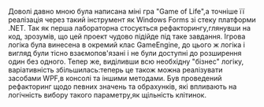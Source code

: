 Доволі давно мною була написана міні гра "Game of Life",а точніше її реалізація через такий інструмент як Windows Forms зі стеку платформи .NET.
Так як перша лабораторна стосується рефакторингу,глянувши на код, зрозумів, що цей проект чудово підійде під таке завдання.
Ігрова логіка була винесена в окремий клас GameEngine, до цього ж логіка і вигляд були тісно взаємопов'язані і не були доступні до розширення один без одного. Тепер же, виділивши всю необхідну "бізнес" логіку, варіативність збільшилась:теперь це також можна реалізувати засобами WPF,в консолі та іншими методами. Був проведений рефакторинг щодо певних значень та обрахунків, які впливають на логічність вибору такого параметру,як щільність клітинок.
